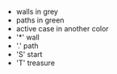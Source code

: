 * walls in grey
* paths in green
* active case in another color
* '*' wall
* '.' path
* 'S' start
* 'T' treasure